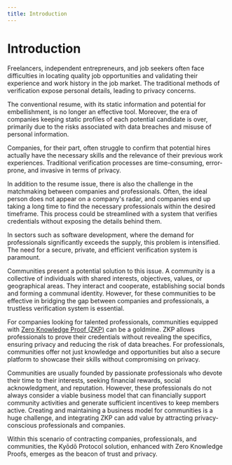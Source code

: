 ```yaml
---
title: Introduction
---
```


# Introduction

Freelancers, independent entrepreneurs, and job seekers often face difficulties in locating quality job opportunities and validating their experience and work history in the job market. The traditional methods of verification expose personal details, leading to privacy concerns.

The conventional resume, with its static information and potential for embellishment, is no longer an effective tool. Moreover, the era of companies keeping static profiles of each potential candidate is over, primarily due to the risks associated with data breaches and misuse of personal information.

Companies, for their part, often struggle to confirm that potential hires actually have the necessary skills and the relevance of their previous work experiences. Traditional verification processes are time-consuming, error-prone, and invasive in terms of privacy.

In addition to the resume issue, there is also the challenge in the matchmaking between companies and professionals. Often, the ideal person does not appear on a company's radar, and companies end up taking a long time to find the necessary professionals within the desired timeframe. This process could be streamlined with a system that verifies credentials without exposing the details behind them.

In sectors such as software development, where the demand for professionals significantly exceeds the supply, this problem is intensified. The need for a secure, private, and efficient verification system is paramount.

Communities present a potential solution to this issue. A community is a collective of individuals with shared interests, objectives, values, or geographical areas. They interact and cooperate, establishing social bonds and forming a communal identity. However, for these communities to be effective in bridging the gap between companies and professionals, a trustless verification system is essential.

For companies looking for talented professionals, communities equipped with [Zero Knowledge Proof (ZKP)](/zkp) can be a goldmine. ZKP allows professionals to prove their credentials without revealing the specifics, ensuring privacy and reducing the risk of data breaches. For professionals, communities offer not just knowledge and opportunities but also a secure platform to showcase their skills without compromising on privacy.

Communities are usually founded by passionate professionals who devote their time to their interests, seeking financial rewards, social acknowledgment, and reputation. However, these professionals do not always consider a viable business model that can financially support community activities and generate sufficient incentives to keep members active. Creating and maintaining a business model for communities is a huge challenge, and integrating ZKP can add value by attracting privacy-conscious professionals and companies.

Within this scenario of contracting companies, professionals, and communities, the Kyōdō Protocol solution, enhanced with Zero Knowledge Proofs, emerges as the beacon of trust and privacy.
